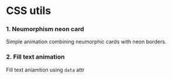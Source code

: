 # CSS utils

### 1. Neumorphism neon card

Simple animation combining neumorphic cards with neon borders.

### 2. Fill text animation

Fill text aniamtion using `data` attr
